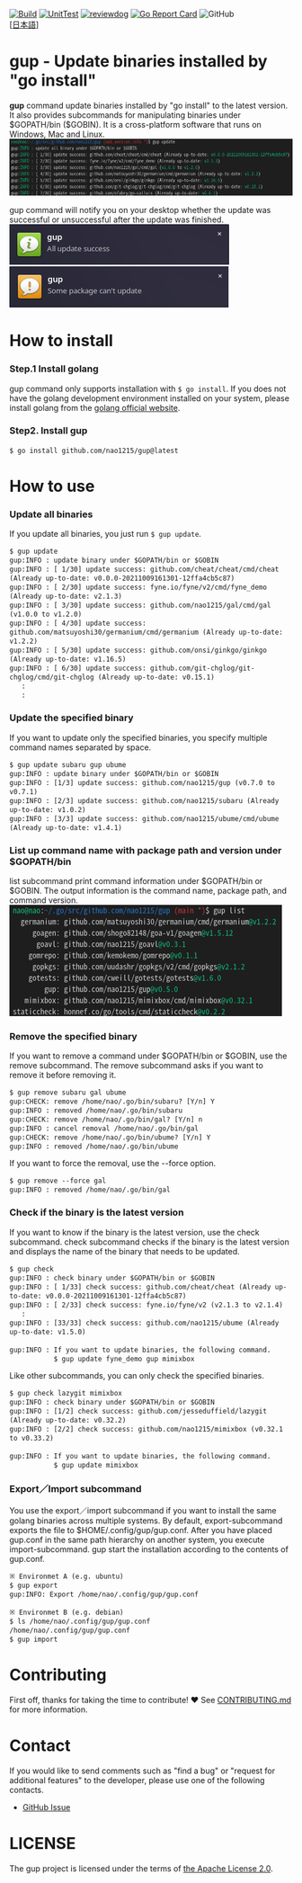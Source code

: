 [![Build](https://github.com/nao1215/gup/actions/workflows/build.yml/badge.svg)](https://github.com/nao1215/gup/actions/workflows/build.yml)
[![UnitTest](https://github.com/nao1215/gup/actions/workflows/unit_test.yml/badge.svg)](https://github.com/nao1215/gup/actions/workflows/unit_test.yml)
[![reviewdog](https://github.com/nao1215/gup/actions/workflows/reviewdog.yml/badge.svg)](https://github.com/nao1215/gup/actions/workflows/reviewdog.yml)
[![Go Report Card](https://goreportcard.com/badge/github.com/nao1215/gup)](https://goreportcard.com/report/github.com/nao1215/gup)
![GitHub](https://img.shields.io/github/license/nao1215/gup)  
[[日本語](./doc/ja/README.md)]  
# gup - Update binaries installed by "go install"
**gup** command update binaries installed by "go install" to the latest version. It also provides subcommands for manipulating binaries under \$GOPATH/bin (\$GOBIN). It is a cross-platform software that runs on Windows, Mac and Linux.
![sample](./doc/img/sample.png)

gup command will notify you on your desktop whether the update was successful or unsuccessful after the update was finished.  
![success](./doc/img/notify_success.png)
![warning](./doc/img/notify_warning.png)

# How to install
### Step.1 Install golang
gup command only supports installation with `$ go install`. If you does not have the golang development environment installed on your system, please install golang from the [golang official website](https://go.dev/doc/install).

### Step2. Install gup
```
$ go install github.com/nao1215/gup@latest
```
# How to use
### Update all binaries
If you update all binaries, you just run `$ gup update`. 

```
$ gup update
gup:INFO : update binary under $GOPATH/bin or $GOBIN
gup:INFO : [ 1/30] update success: github.com/cheat/cheat/cmd/cheat (Already up-to-date: v0.0.0-20211009161301-12ffa4cb5c87)
gup:INFO : [ 2/30] update success: fyne.io/fyne/v2/cmd/fyne_demo (Already up-to-date: v2.1.3)
gup:INFO : [ 3/30] update success: github.com/nao1215/gal/cmd/gal (v1.0.0 to v1.2.0)
gup:INFO : [ 4/30] update success: github.com/matsuyoshi30/germanium/cmd/germanium (Already up-to-date: v1.2.2)
gup:INFO : [ 5/30] update success: github.com/onsi/ginkgo/ginkgo (Already up-to-date: v1.16.5)
gup:INFO : [ 6/30] update success: github.com/git-chglog/git-chglog/cmd/git-chglog (Already up-to-date: v0.15.1)
   :
   :
```

### Update the specified binary
If you want to update only the specified binaries, you specify multiple command names separated by space.
```
$ gup update subaru gup ubume
gup:INFO : update binary under $GOPATH/bin or $GOBIN
gup:INFO : [1/3] update success: github.com/nao1215/gup (v0.7.0 to v0.7.1)
gup:INFO : [2/3] update success: github.com/nao1215/subaru (Already up-to-date: v1.0.2)
gup:INFO : [3/3] update success: github.com/nao1215/ubume/cmd/ubume (Already up-to-date: v1.4.1)
```

### List up command name with package path and version under $GOPATH/bin
list subcommand print command information under $GOPATH/bin or $GOBIN. The output information is the command name, package path, and command version.
![sample](doc/img/list.png)

### Remove the specified binary
If you want to remove a command under $GOPATH/bin or $GOBIN, use the remove subcommand. The remove subcommand asks if you want to remove it before removing it.
```
$ gup remove subaru gal ubume
gup:CHECK: remove /home/nao/.go/bin/subaru? [Y/n] Y
gup:INFO : removed /home/nao/.go/bin/subaru
gup:CHECK: remove /home/nao/.go/bin/gal? [Y/n] n
gup:INFO : cancel removal /home/nao/.go/bin/gal
gup:CHECK: remove /home/nao/.go/bin/ubume? [Y/n] Y
gup:INFO : removed /home/nao/.go/bin/ubume
```

If you want to force the removal, use the --force option.
```
$ gup remove --force gal
gup:INFO : removed /home/nao/.go/bin/gal
```

### Check if the binary is the latest version
If you want to know if the binary is the latest version, use the check subcommand. check subcommand checks if the binary is the latest version and displays the name of the binary that needs to be updated.
```
$ gup check
gup:INFO : check binary under $GOPATH/bin or $GOBIN
gup:INFO : [ 1/33] check success: github.com/cheat/cheat (Already up-to-date: v0.0.0-20211009161301-12ffa4cb5c87)
gup:INFO : [ 2/33] check success: fyne.io/fyne/v2 (v2.1.3 to v2.1.4)
   :
gup:INFO : [33/33] check success: github.com/nao1215/ubume (Already up-to-date: v1.5.0)

gup:INFO : If you want to update binaries, the following command.
           $ gup update fyne_demo gup mimixbox 
```
  
Like other subcommands, you can only check the specified binaries.
```
$ gup check lazygit mimixbox
gup:INFO : check binary under $GOPATH/bin or $GOBIN
gup:INFO : [1/2] check success: github.com/jesseduffield/lazygit (Already up-to-date: v0.32.2)
gup:INFO : [2/2] check success: github.com/nao1215/mimixbox (v0.32.1 to v0.33.2)

gup:INFO : If you want to update binaries, the following command.
           $ gup update mimixbox 
```
### Export／Import subcommand
You use the export／import subcommand if you want to install the same golang binaries across multiple systems. By default, export-subcommand exports the file to $HOME/.config/gup/gup.conf. After you have placed gup.conf in the same path hierarchy on another system, you execute import-subcommand. gup start the installation 
according to the contents of gup.conf.

```
※ Environmet A (e.g. ubuntu)
$ gup export
gup:INFO: Export /home/nao/.config/gup/gup.conf

※ Environmet B (e.g. debian)
$ ls /home/nao/.config/gup/gup.conf
/home/nao/.config/gup/gup.conf
$ gup import
```

# Contributing
First off, thanks for taking the time to contribute! ❤️
See [CONTRIBUTING.md](./CONTRIBUTING.md) for more information.  

# Contact
If you would like to send comments such as "find a bug" or "request for additional features" to the developer, please use one of the following contacts.

- [GitHub Issue](https://github.com/nao1215/gup/issues)

# LICENSE
The gup project is licensed under the terms of [the Apache License 2.0](./LICENSE).
